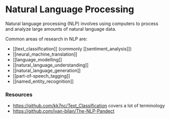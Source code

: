 # Natural Language Processing

Natural language processing (NLP) involves using computers to process and analyze large amounts of natural language data.

Common areas of research in NLP are:
- [[text_classification]] (commonly [[sentiment_analysis]])
- [[neural_machine_translation]]
- [[language_modelling]]
- [[natural_language_understanding]]
- [[natural_language_generation]]
- [[part-of-speech_tagging]]
- [[named_entity_recognition]]

### Resources

- https://github.com/kk7nc/Text_Classification covers a lot of terminology
- https://github.com/ivan-bilan/The-NLP-Pandect